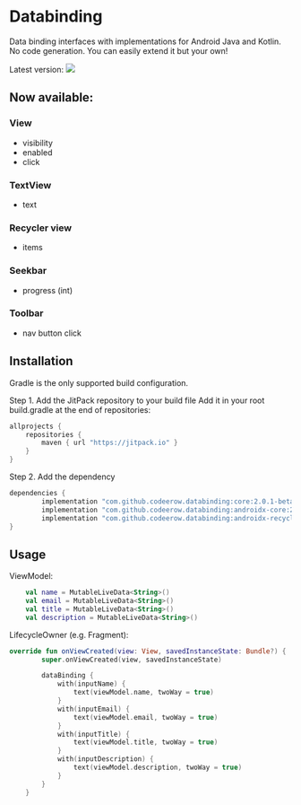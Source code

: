 # Databinding
Data binding interfaces with implementations for Android Java and Kotlin. No code generation.
You can easily extend it but your own!

Latest version: [![](https://jitpack.io/v/codeerow/dsldatabinding.svg)](https://jitpack.io/#codeerow/dsldatabinding)

## Now available:
### View
- visibility
- enabled
- click

### TextView
- text

### Recycler view
- items

### Seekbar
- progress (int)

### Toolbar
- nav button click 

## Installation

Gradle is the only supported build configuration.

Step 1. Add the JitPack repository to your build file
Add it in your root build.gradle at the end of repositories:

```groovy
allprojects {
    repositories {
        maven { url "https://jitpack.io" }
    }
}
```

Step 2. Add the dependency
```groovy
dependencies {
        implementation "com.github.codeerow.databinding:core:2.0.1-beta" // core-ktx for Kotlin
        implementation "com.github.codeerow.databinding:androidx-core:2.0.1-beta" // androidx-core-ktx for Kotlin
        implementation "com.github.codeerow.databinding:androidx-recyclerview:2.0.1-beta" // androidx-recyclerview-ktx for Kotlin
}
```

## Usage
ViewModel:
```kotlin
    val name = MutableLiveData<String>()
    val email = MutableLiveData<String>()
    val title = MutableLiveData<String>()
    val description = MutableLiveData<String>()
```

LifecycleOwner (e.g. Fragment):
```kotlin
override fun onViewCreated(view: View, savedInstanceState: Bundle?) {
        super.onViewCreated(view, savedInstanceState)

        dataBinding {
            with(inputName) {
                text(viewModel.name, twoWay = true)
            }
            with(inputEmail) {
                text(viewModel.email, twoWay = true)
            }
            with(inputTitle) {
                text(viewModel.title, twoWay = true)
            }
            with(inputDescription) {
                text(viewModel.description, twoWay = true)
            }
        }
    }
```
